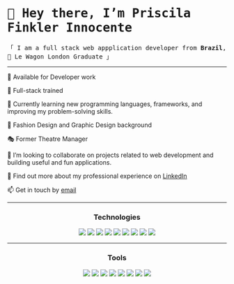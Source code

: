 <h1><samp>👋 Hey there, I’m Priscila Finkler Innocente</samp></h1>
<samp>「 I am a full stack web appplication developer from <b>Brazil</b>, 🚐 Le Wagon London Graduate 」</samp>
    

<hr>
<p>📆 Available for Developer work</p> 
<p>🧠 Full-stack trained</p>
<p>🌱 Currently learning new programming languages, frameworks, and improving my problem-solving skills.
<p>🧣 Fashion Design and Graphic Design background</p>
<p>🎭 Former Theatre Manager</p>
<p>💞️ I’m looking to collaborate on projects related to web development and building useful and fun applications.</p>
<p>📄 Find out more about my professional experience on <a href="https://www.linkedin.com/in/priscilafinkler/">LinkedIn</a></p>
<p>📫 Get in touch by <a href="prifinkler@gmail.com" target="_blank">email</a></p>
<hr>

<h3 align="center">Technologies</h3>
<div align="center">
<img src="https://img.shields.io/badge/Ruby-323d55?style=for-the-badge&logo=ruby&logoColor=white">
<img src="https://img.shields.io/badge/Ruby_on_Rails-324258?style=for-the-badge&logo=ruby-on-rails&logoColor=white">
<img src="https://img.shields.io/badge/JavaScript-2e5d6c?style=for-the-badge&logo=javascript&logoColor=white">
<img src="https://img.shields.io/badge/HTML-276e79?style=for-the-badge&logo=html5&logoColor=white">
<img src="https://img.shields.io/badge/CSS-22777f?&style=for-the-badge&logo=css3&logoColor=white">
<img src="https://img.shields.io/badge/Bootstrap-148688?style=for-the-badge&logo=bootstrap&logoColor=white">
<img src="https://img.shields.io/badge/PostgreSQL-0c8a8b?style=for-the-badge&logo=postgresql&logoColor=white">
<img src="https://img.shields.io/badge/SQLite-0c8a8b?style=for-the-badge&logo=sqlite&logoColor=white">
<img src="https://img.shields.io/badge/Heroku-009894?style=for-the-badge&logo=heroku&logoColor=white">
<hr>
<h3 align="center">Tools</h3>
<img src="https://img.shields.io/badge/Slack-2a143b?style=for-the-badge&logo=slack&logoColor=white">
<img src="https://img.shields.io/badge/GIT-3f2049?style=for-the-badge&logo=git&logoColor=white">
<img src="https://img.shields.io/badge/GitHub-40274e?style=for-the-badge&logo=github&logoColor=white">
<img src="https://img.shields.io/badge/adobe%20photoshop-413052?style=for-the-badge&logo=adobe%20photoshop&logoColor=white">  
<img src="https://img.shields.io/badge/Figma-433958?style=for-the-badge&logo=figma&logoColor=white">
<img src="https://img.shields.io/badge/Visual_Studio_Code-53496e?style=for-the-badge&logo=visual%20studio%20code&logoColor=white">
<img src="https://img.shields.io/badge/Trello-4b4668?style=for-the-badge&logo=trello&logoColor=white">
<img src="https://img.shields.io/badge/Terminal-3f425f?style=for-the-badge&logo=windows%20terminal&logoColor=white"> 
</div>
<!---
prifinkler/prifinkler is a ✨ special ✨ repository because its `README.md` (this file) appears on your GitHub profile.
You can click the Preview link to take a look at your changes.
--->
